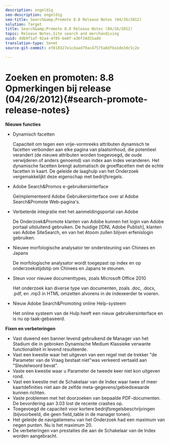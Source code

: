 ```yaml
---
description: ongeldig
seo-description: ongeldig
seo-title: Search&amp;Promote 8.8 Release Notes (04/26/2012)
solution: Target
title: Search&amp;Promote 8.8 Release Notes (04/26/2012)
topic: Release Notes,Site search and merchandising
uuid: ddb9f1af-92a4-4f85-be8f-a36f34d31add
translation-type: tm+mt
source-git-commit: ef818327e1cdaad79ac47575a8dfba1de3dc5c2e

---
```



# Zoeken en promoten: 8.8 Opmerkingen bij release (04/26/2012){#search-promote-release-notes}

**Nieuwe functies**

* Dynamisch facetten

   Capaciteit om tegen een vrije-vormreeks attributen dynamisch te facetten verbonden aan elke pagina van plaatsinhoud, die potentieel verandert (de nieuwe attributen worden toegevoegd, de oude verwijderen of anders genoemd) van index aan index veranderen. Het dynamische facetten brengt automatisch de groeffacetten met de echte facetten in kaart. De geleide de laaghulp van het Onderzoek vergemakkelijkt deze eigenschap met bedrijfsregels.
* Adobe Search&amp;Promos e-gebruikersinterface

   Geïmplementeerd Adobe Gebruikersinterface over al Adobe Search&amp;Promote Web-pagina&#39;s.
* Verbeterde integratie met het aanmeldingsportal van Adobe

   De Onderzoek&amp;Promote klanten van Adobe kunnen het login van Adobe portaal uitsluitend gebruiken. De huidige [!DNL Adobe Publish], klanten van Adobe SiteSearch, en van het Atoom zullen blijven erfenislogin gebruiken.
* Nieuwe morfologische analysator ter ondersteuning van Chinees en Japans

   De morfologische analysator wordt toegepast op index en op onderzoekstijdstip om Chinees en Japans te steunen.
* Steun voor nieuwe documenttypes, zoals Microsoft Office 2010

   Het onderzoek kan diverse type van documenten, zoals .doc, .docx, .pdf, en .mp3 in HTML omzetten alvorens in de indexeerder te voeren.
* Nieuw Adobe Search&amp;Promoting online Help-systeem

   Het online systeem van de Hulp heeft een nieuw gebruikersinterface en is nu op taak-gebaseerd.

**Fixen en verbeteringen**

* Vast duwend een banner levend gebruikend de Manager van het Stadium die in gebroken Dynamische Medium Klassieke verwante functionaliteit in levend resulteerde.
* Vast een kwestie waar het uitgeven van een regel met de trekker &quot;de Parameter van de Vraag bestaat niet&quot;was verkeerd vertaald aan &quot;Sleutelwoord bevat&quot;.
* Vaste een kwestie waar u Parameter de tweede keer niet kon uitgeven rond.
* Vast een kwestie met de Schakelaar van de Index waar twee of meer kaartdefinities niet aan de zelfde meta-gegevens/gebiedswaarde kunnen richten.
* Vaste problemen met het doorzoeken van bepaalde PDF-documenten. De bevordering aan 3.03 lost de recente crashes op.
* Toegevoegd de capaciteit voor kortere bedrijfsregelsbeschrijvingen (bijvoorbeeld, die geen field_table in de manager tonen).
* Het geleide de navigatiemenu van het Onderzoek had een maximum van negen punten. Nu is het maximum 20.
* De verbeteringen van prestaties die aan de Schakelaar van de Index worden aangebracht.

